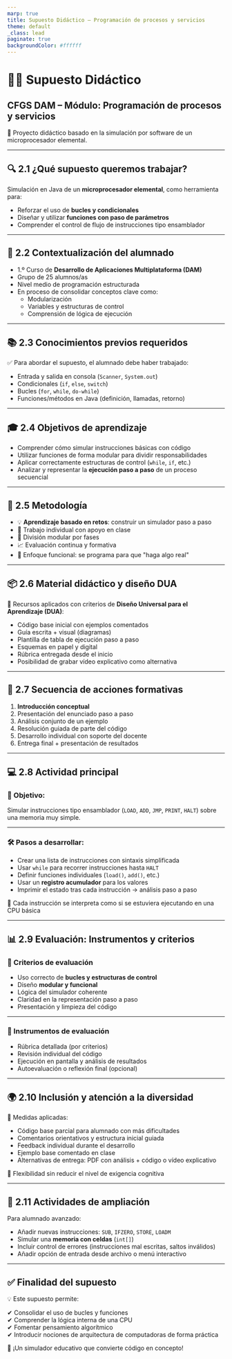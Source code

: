 ```yaml
---
marp: true
title: Supuesto Didáctico – Programación de procesos y servicios
theme: default
_class: lead
paginate: true
backgroundColor: #ffffff
---
```


# 👨‍🏫 Supuesto Didáctico  
## CFGS DAM – Módulo: Programación de procesos y servicios

🎯 Proyecto didáctico basado en la simulación por software de un microprocesador elemental.

---

## 🔍 2.1 ¿Qué supuesto queremos trabajar?

Simulación en Java de un **microprocesador elemental**, como herramienta para:

- Reforzar el uso de **bucles y condicionales**
- Diseñar y utilizar **funciones con paso de parámetros**
- Comprender el control de flujo de instrucciones tipo ensamblador

---

## 👥 2.2 Contextualización del alumnado

- 1.º Curso de **Desarrollo de Aplicaciones Multiplataforma (DAM)**
- Grupo de 25 alumnos/as
- Nivel medio de programación estructurada
- En proceso de consolidar conceptos clave como:
  - Modularización
  - Variables y estructuras de control
  - Comprensión de lógica de ejecución

---

## 📚 2.3 Conocimientos previos requeridos

✅ Para abordar el supuesto, el alumnado debe haber trabajado:

- Entrada y salida en consola (`Scanner`, `System.out`)
- Condicionales (`if`, `else`, `switch`)
- Bucles (`for`, `while`, `do-while`)
- Funciones/métodos en Java (definición, llamadas, retorno)

---

## 🎓 2.4 Objetivos de aprendizaje

- Comprender cómo simular instrucciones básicas con código
- Utilizar funciones de forma modular para dividir responsabilidades
- Aplicar correctamente estructuras de control (`while`, `if`, etc.)
- Analizar y representar la **ejecución paso a paso** de un proceso secuencial

---

## 🧠 2.5 Metodología

- 💡 **Aprendizaje basado en retos**: construir un simulador paso a paso
- 🤝 Trabajo individual con apoyo en clase
- 🧩 División modular por fases
- 📈 Evaluación continua y formativa
- 🎯 Enfoque funcional: se programa para que "haga algo real"

---

## 📦 2.6 Material didáctico y diseño DUA

🔧 Recursos aplicados con criterios de **Diseño Universal para el Aprendizaje (DUA)**:

- Código base inicial con ejemplos comentados
- Guía escrita + visual (diagramas)
- Plantilla de tabla de ejecución paso a paso
- Esquemas en papel y digital
- Rúbrica entregada desde el inicio
- Posibilidad de grabar vídeo explicativo como alternativa

---

## 📑 2.7 Secuencia de acciones formativas

1. **Introducción conceptual**
2. Presentación del enunciado paso a paso
3. Análisis conjunto de un ejemplo
4. Resolución guiada de parte del código
5. Desarrollo individual con soporte del docente
6. Entrega final + presentación de resultados

---

## 💻 2.8 Actividad principal

### 🧠 Objetivo:
Simular instrucciones tipo ensamblador (`LOAD`, `ADD`, `JMP`, `PRINT`, `HALT`) sobre una memoria muy simple.

---

### 🛠️ Pasos a desarrollar:

- Crear una lista de instrucciones con sintaxis simplificada
- Usar `while` para recorrer instrucciones hasta `HALT`
- Definir funciones individuales (`load()`, `add()`, etc.)
- Usar un **registro acumulador** para los valores
- Imprimir el estado tras cada instrucción → análisis paso a paso

🎯 Cada instrucción se interpreta como si se estuviera ejecutando en una CPU básica

---

## 📊 2.9 Evaluación: Instrumentos y criterios

### 📝 Criterios de evaluación

- Uso correcto de **bucles y estructuras de control**
- Diseño **modular y funcional**
- Lógica del simulador coherente
- Claridad en la representación paso a paso
- Presentación y limpieza del código

---

### 🧪 Instrumentos de evaluación

- Rúbrica detallada (por criterios)
- Revisión individual del código
- Ejecución en pantalla y análisis de resultados
- Autoevaluación o reflexión final (opcional)

---

## 🌍 2.10 Inclusión y atención a la diversidad

📘 Medidas aplicadas:

- Código base parcial para alumnado con más dificultades
- Comentarios orientativos y estructura inicial guiada
- Feedback individual durante el desarrollo
- Ejemplo base comentado en clase
- Alternativas de entrega: PDF con análisis + código o vídeo explicativo

🎯 Flexibilidad sin reducir el nivel de exigencia cognitiva

---

## 🚀 2.11 Actividades de ampliación

Para alumnado avanzado:

- Añadir nuevas instrucciones: `SUB`, `IFZERO`, `STORE`, `LOADM`
- Simular una **memoria con celdas** (`int[]`)
- Incluir control de errores (instrucciones mal escritas, saltos inválidos)
- Añadir opción de entrada desde archivo o menú interactivo

---

## ✅ Finalidad del supuesto

💡 Este supuesto permite:

✔ Consolidar el uso de bucles y funciones  
✔ Comprender la lógica interna de una CPU  
✔ Fomentar pensamiento algorítmico  
✔ Introducir nociones de arquitectura de computadoras de forma práctica

🎯 ¡Un simulador educativo que convierte código en concepto!
